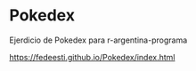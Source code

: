
# Pokedex
Ejerdicio de Pokedex para r-argentina-programa

https://fedeesti.github.io/Pokedex/index.html
